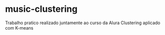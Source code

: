 # music-clustering

Trabalho pratico realizado juntamente ao curso da Alura Clustering aplicado com K-means
